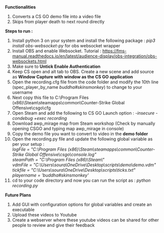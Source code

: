 **Functionalities**
  1. Converts a CS GO demo file into a video file
  2. Skips from player death to next round directly 

**Steps to run :**
  1. Install python 3 on your system and install the following package : <i>pip3 install obs-websocket-py</i> for obs websocket wrapper
  2. Install OBS and enable Websocket. Tutorial : https://fms-manual.readthedocs.io/en/latest/audience-display/obs-integration/obs-websockets.html
  3. Make sure to <b>Untick Enable Authentication</b>
  4. Keep CS open and alt tab to OBS. Create a new scene and add source as **Window Capture with window as the CS GO application**
  5. Open the recording.cfg file from the code folder and modify the 10th line (spec_player_by_name _buddha#skinsmonkey_) to change to your username
  6. Next copy this file to C:\Program Files (x86)\Steam\steamapps\common\Counter-Strike Global Offensive\csgo\cfg
  7. Open Steam and add the following to CS GO Launch option : _-insecure -condebug +exec recording_
  8. Download awp_mirage map from Steam workshop (Check by manually opening CSGO and typing map awp_mirage in console)
  9. Copy the demo file you want to convert to video in the **demo folder** 
  10. Open the recording.py file and update the following global variable as per your setup :
      _<br/>logFile = "C:\\Program Files (x86)\\Steam\\steamapps\\common\\Counter-Strike Global Offensive\\csgo\\console.log"<br/>
      steamPath = "C:\\Program Files (x86)\\Steam\\"<br/>
      vdmFile = "C:\\Users\\soura\\OneDrive\\Desktop\\scripts\\demo\\demo.vdm"<br/>
      tickfile = "C:\\Users\\soura\\OneDrive\\Desktop\\scripts\\ticks.txt" <br/>
      playername = 'buddha#skinsmonkey'_
  12. cd to your code directory and now you can run the script as : _python recording.py_

**Future Plans**
  1. Add GUI with configuration options for global variables and create an executable
  2. Upload these videos to Youtube
  3. Create a webserver where these youtube videos can be shared for other people to review and give their feedback
